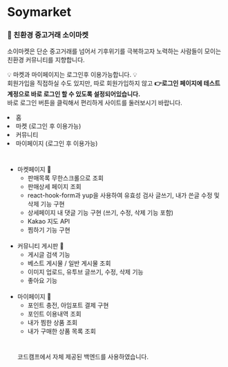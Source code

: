 # Soymarket

<h3>🌱 친환경 중고거래 소이마켓</h3>
<p>소이마켓은 단순 중고거래를 넘어서 기후위기를 극복하고자 노력하는 사람들이 모이는 친환경 커뮤니티를 지향합니다.</p>

<p>💡 마켓과 마이페이지는 로그인후 이용가능합니다. 💡<br />
회원가입을 직접하실 수도 있지만, 따로 회원가입하지 않고 <b>👉로그인 페이지에 테스트 계정으로 바로 로그인 할 수 있도록 설정되어있습니다.</b>
<br />바로 로그인 버튼을 클릭해서 편리하게 사이트를 둘러보시기 바랍니다.</p>
<li>홈
</li>
<li>마켓 (로그인 후 이용가능)
</li>
<li>커뮤니티
</li>
<li>마이페이지 (로그인 후 이용가능)
</li>

#
- 마켓페이지 🌿
    - 판매목록 무한스크롤으로 조회
    - 판매상세 페이지 조회
    - react-hook-form과 yup을 사용하여 유효성 검사 글쓰기, 내가 쓴글 수정 및 삭제 기능 구현
    - 상세페이지 내 댓글 기능 구현 (쓰기, 수정, 삭제 기능 포함)
    - Kakao 지도 API
    - 찜하기 기능 구현
    <br />
- 커뮤니티 게시판 🌿
    - 게시글 검색 기능
    - 베스트 게시물 / 일반 게시물 조회
    - 이미지 업로드, 유투브 글쓰기, 수정, 삭제 기능
    - 좋아요 기능
    <br />
- 마이페이지 🌿
    - 포인트 충전, 아임포트 결제 구현
    - 포인트 이용내역 조회
    - 내가 찜한 상품 조회
    - 내가 구매한 상품 목록 조회
    #
    코드캠프에서 자체 제공된 백엔드를 사용하였습니다.
